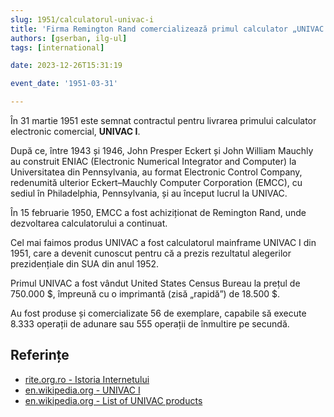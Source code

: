 ```yaml
---
slug: 1951/calculatorul-univac-i
title: 'Firma Remington Rand comercializează primul calculator „UNIVAC I”'
authors: [gserban, ilg-ul]
tags: [international]

date: 2023-12-26T15:31:19

event_date: '1951-03-31'

---
```


În 31 martie 1951 este semnat contractul pentru livrarea primului
calculator electronic comercial, **UNIVAC I**.

<!-- truncate -->

După ce, între 1943 și 1946, John Presper Eckert și John William Mauchly
au construit ENIAC
(Electronic Numerical Integrator and Computer) la Universitatea din
Pennsylvania, au format Electronic Control Company,
redenumită ulterior Eckert–Mauchly Computer Corporation (EMCC),
cu sediul în Philadelphia, Pennsylvania, și au început lucrul la
UNIVAC.

În 15 februarie 1950, EMCC a fost achiziționat de Remington Rand, unde
dezvoltarea calculatorului a continuat.

Cel mai faimos produs UNIVAC a fost calculatorul mainframe UNIVAC I din 1951,
care a devenit cunoscut pentru că a prezis rezultatul alegerilor prezidențiale
din SUA din anul 1952.

Primul UNIVAC a fost vândut United States Census Bureau la prețul
de 750.000 $, împreună cu o imprimantă (zisă „rapidă”) de 18.500 $.

Au fost produse și comercializate 56 de exemplare, capabile să
execute 8.333 operații de adunare sau 555 operații de înmultire pe secundă.

## Referințe

- [rite.org.ro - Istoria Internetului](https://rite.org.ro/istoria-internetului/)
- [en.wikipedia.org - UNIVAC I](https://en.wikipedia.org/wiki/UNIVAC_I)
- [en.wikipedia.org - List of UNIVAC products](https://en.wikipedia.org/wiki/List_of_UNIVAC_products)

